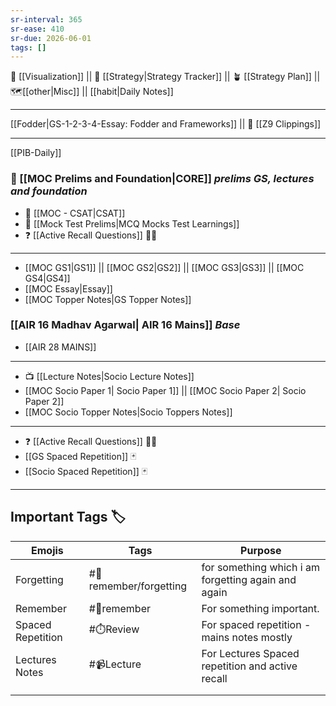 ```yaml
---
sr-interval: 365
sr-ease: 410
sr-due: 2026-06-01
tags: []
---
```

🍉 [[Visualization]] || 🎯 [[Strategy|Strategy Tracker]] || 🪴 [[Strategy Plan]] || 🗺️[[other|Misc]] || [[habit|Daily Notes]] 

---
 
[[Fodder|GS-1-2-3-4-Essay: Fodder and Frameworks]] || 📜 [[Z9 Clippings]] 

---

[[PIB-Daily]] 
### 🏢 [[MOC Prelims and Foundation|CORE]] *prelims GS, lectures and foundation*
 - 🔢 [[MOC - CSAT|CSAT]]
 - 🧠 [[Mock Test Prelims|MCQ Mocks Test Learnings]] 
 - ❓ [[Active Recall Questions]] 🤔🤔

---
- [[MOC GS1|GS1]] || [[MOC GS2|GS2]] || [[MOC GS3|GS3]] || [[MOC GS4|GS4]]
- [[MOC Essay|Essay]]
- [[MOC Topper Notes|GS Topper Notes]]
###  [[AIR 16 Madhav Agarwal| AIR 16 Mains]] *Base*
- [[AIR 28 MAINS]]
---
-  📺 [[Lecture Notes|Socio Lecture Notes]]
- [[MOC Socio Paper 1| Socio Paper 1]] ||  [[MOC Socio Paper 2| Socio Paper 2]]
- [[MOC Socio Topper Notes|Socio Toppers Notes]]
---
 - ❓ [[Active Recall Questions]] 🤔🤔
-  [[GS Spaced Repetition]] 🃏
- [[Socio Spaced Repetition]] 🃏
---

## Important Tags 🏷️

| Emojis            | Tags                       | Purpose                                             |
| ----------------- | -------------------------- | --------------------------------------------------- |
| Forgetting        | #📍remember/forgetting     | for something which i am forgetting again and again |
| Remember          | #📍remember                | For something important.                            |
| Spaced Repetition | #⏱️Review                  | For spaced repetition - mains notes mostly          |
| Lectures Notes    | #📹Lecture                 | For Lectures Spaced repetition and active recall    |
|                   |                            |                                                     |
|                   |                            |                                                     |

